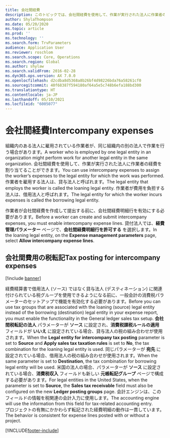 ```yaml
---
title: 会社間経費
description: このトピックでは、会社間経費を使用して、作業が実行された法人に作業者の経費を割り当てる方法を説明します。
author: ShylaThompson
ms.date: 05/20/2020
ms.topic: article
ms.prod: ''
ms.technology: ''
ms.search.form: TrvParameters
audience: Application User
ms.reviewer: roschlom
ms.search.scope: Core, Operations
ms.search.region: Global
ms.author: shylaw
ms.search.validFrom: 2016-02-28
ms.dyn365.ops.version: AX 7.0.0
ms.openlocfilehash: d2cdba8d5368a8b26bf4d98226bda76a58261cf0
ms.sourcegitcommit: 40f68387f594180af64a5e5c748b6efa188bd300
ms.translationtype: HT
ms.contentlocale: ja-JP
ms.lasthandoff: 05/10/2021
ms.locfileid: "6005077"
---
```

# <a name="intercompany-expenses"></a><span data-ttu-id="3ee0a-103">会社間経費</span><span class="sxs-lookup"><span data-stu-id="3ee0a-103">Intercompany expenses</span></span>

<span data-ttu-id="3ee0a-104">組織内のある法人に雇用されている作業者が、同じ組織内の別の法人で作業を行う場合があります。</span><span class="sxs-lookup"><span data-stu-id="3ee0a-104">A worker who is employed by one legal entity in an organization might perform work for another legal entity in the same organization.</span></span> <span data-ttu-id="3ee0a-105">会社間経費を使用して、作業が実行された法人に作業者の経費を割り当てることができます。</span><span class="sxs-lookup"><span data-stu-id="3ee0a-105">You can use intercompany expenses to assign the worker’s expenses to the legal entity for which the  work was performed.</span></span> <span data-ttu-id="3ee0a-106">作業者を雇用する法人は、貸与法人と呼ばれます。</span><span class="sxs-lookup"><span data-stu-id="3ee0a-106">The legal entity that employs the worker is called the loaning legal entity.</span></span> <span data-ttu-id="3ee0a-107">作業者が費用を負担する法人は、借用法人と呼ばれます。</span><span class="sxs-lookup"><span data-stu-id="3ee0a-107">The legal entity for which the worker incurs expenses is called the borrowing legal entity.</span></span> 

<span data-ttu-id="3ee0a-108">作業者が会社間経費を作成して提出する前に、会社間経費明細行を有効にする必要があります。</span><span class="sxs-lookup"><span data-stu-id="3ee0a-108">Before a worker can create and submit intercompany expenses, you must enable intercompany expense lines.</span></span> <span data-ttu-id="3ee0a-109">貸付法人では、**経費管理パラメーター** ページで、**会社間経費明細行を許可する** を選択します。</span><span class="sxs-lookup"><span data-stu-id="3ee0a-109">In the loaning legal entity, on the **Expense management parameters** page, select **Allow intercompany expense lines**.</span></span> 

## <a name="tax-posting-for-intercompany-expenses"></a><span data-ttu-id="3ee0a-110">会社間費用の税転記</span><span class="sxs-lookup"><span data-stu-id="3ee0a-110">Tax posting for intercompany expenses</span></span>

[!include [banner](../includes/banner.md)]

<span data-ttu-id="3ee0a-111">経費精算書で借用法人 (ソース) ではなく貸与法人 (デスティネーション) に関連付けられている税グループを使用できるようになる前に、一般会計の消費税パラメーターのセットアップで機能を有効化する必要があります。</span><span class="sxs-lookup"><span data-stu-id="3ee0a-111">Before you can use tax groups that are associated with the loaning (source) legal entity instead of the borrowing (destination) legal entity in your expense report, you must enable the functionality in the General ledger sales tax setup.</span></span> <span data-ttu-id="3ee0a-112">**会社間税転記の法人** パラメーターが **ソース** に設定され、**消費税課税ルールの適用** フィールドが **いいえ** に設定されている場合、貸与法人の税の組み合わせが使用されます。</span><span class="sxs-lookup"><span data-stu-id="3ee0a-112">When the **Legal entity for intercompany tax posting** parameter is set to **Source** and **Apply sales tax taxation rules** is set to **No**, the tax combination for the loaning legal entity is used.</span></span> <span data-ttu-id="3ee0a-113">同じパラメーターが **宛先** に設定されている場合、借用法人の税の組み合わせが使用されます。</span><span class="sxs-lookup"><span data-stu-id="3ee0a-113">When the same parameter is set to **Destination**, the tax combination for borrowing legal entity will be used.</span></span> <span data-ttu-id="3ee0a-114">米国の法人の場合、パラメーターが **ソース** に設定されている場合、**消費税収入** フィールドも新しい **元帳転記グループ** ページで構成する必要があります。</span><span class="sxs-lookup"><span data-stu-id="3ee0a-114">For legal entities in the United States, when the parameter is set to **Source**, the **Sales tax receivable** field must also be configured on the new **Ledger posting groups** page.</span></span> <span data-ttu-id="3ee0a-115">会計エンジンは、このフィールドの情報を税関連の会計入力に使用します。</span><span class="sxs-lookup"><span data-stu-id="3ee0a-115">The accounting engine will use the information from this field for tax-related accounting entry.</span></span>   
<span data-ttu-id="3ee0a-116">プロジェクトの有無にかかわらず転記された経費明細の動作は一貫しています。</span><span class="sxs-lookup"><span data-stu-id="3ee0a-116">The behavior is consistent for expense lines posted with or without a project.</span></span>  


[!INCLUDE[footer-include](../includes/footer-banner.md)]
